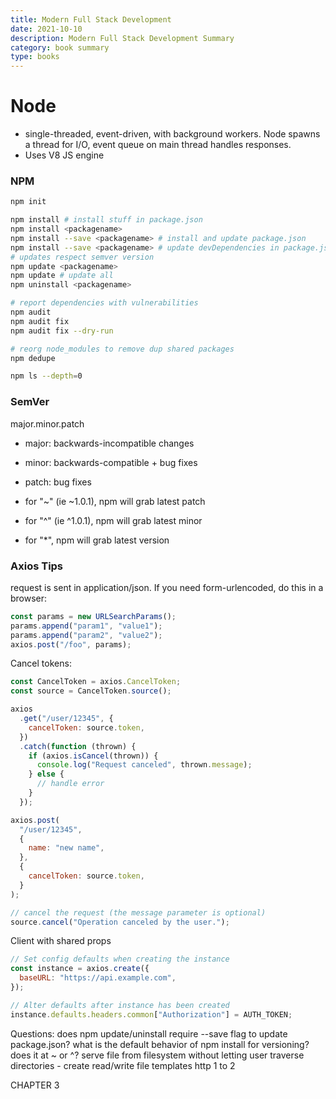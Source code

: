 ```yaml
---
title: Modern Full Stack Development
date: 2021-10-10
description: Modern Full Stack Development Summary
category: book summary
type: books
---
```


# Node

- single-threaded, event-driven, with background workers. Node spawns a thread for I/O, event queue on main thread handles responses.
- Uses V8 JS engine

### NPM

```bash
npm init

npm install # install stuff in package.json
npm install <packagename>
npm install --save <packagename> # install and update package.json
npm install --save <packagename> # update devDependencies in package.json
# updates respect semver version
npm update <packagename>
npm update # update all
npm uninstall <packagename>

# report dependencies with vulnerabilities
npm audit
npm audit fix
npm audit fix --dry-run

# reorg node_modules to remove dup shared packages
npm dedupe

npm ls --depth=0
```

### SemVer

major.minor.patch

- major: backwards-incompatible changes
- minor: backwards-compatible + bug fixes
- patch: bug fixes

- for "~" (ie ~1.0.1), npm will grab latest patch
- for "^" (ie ^1.0.1), npm will grab latest minor
- for "\*", npm will grab latest version

### Axios Tips

request is sent in application/json. If you need form-urlencoded, do this in a browser:

```js
const params = new URLSearchParams();
params.append("param1", "value1");
params.append("param2", "value2");
axios.post("/foo", params);
```

Cancel tokens:

```js
const CancelToken = axios.CancelToken;
const source = CancelToken.source();

axios
  .get("/user/12345", {
    cancelToken: source.token,
  })
  .catch(function (thrown) {
    if (axios.isCancel(thrown)) {
      console.log("Request canceled", thrown.message);
    } else {
      // handle error
    }
  });

axios.post(
  "/user/12345",
  {
    name: "new name",
  },
  {
    cancelToken: source.token,
  }
);

// cancel the request (the message parameter is optional)
source.cancel("Operation canceled by the user.");
```

Client with shared props

```js
// Set config defaults when creating the instance
const instance = axios.create({
  baseURL: "https://api.example.com",
});

// Alter defaults after instance has been created
instance.defaults.headers.common["Authorization"] = AUTH_TOKEN;
```

Questions:
does npm update/uninstall require --save flag to update package.json?
what is the default behavior of npm install for versioning? does it at ~ or ^?
serve file from filesystem without letting user traverse directories - create read/write file templates
http 1 to 2

CHAPTER 3
